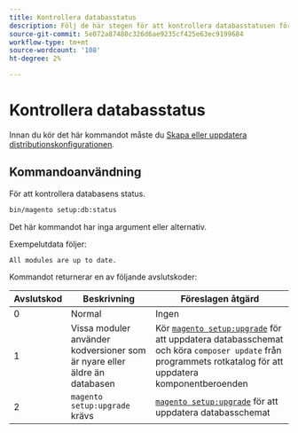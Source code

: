 ```yaml
---
title: Kontrollera databasstatus
description: Följ de här stegen för att kontrollera databasstatusen för Adobe Commerce eller Magento Open Source.
source-git-commit: 5e072a87480c326d6ae9235cf425e63ec9199684
workflow-type: tm+mt
source-wordcount: '108'
ht-degree: 2%

---
```



# Kontrollera databasstatus

Innan du kör det här kommandot måste du [Skapa eller uppdatera distributionskonfigurationen](deployment.md).

## Kommandoanvändning

För att kontrollera databasens status.

```bash
bin/magento setup:db:status
```

Det här kommandot har inga argument eller alternativ.

Exempelutdata följer:

```terminal
All modules are up to date.
```

Kommandot returnerar en av följande avslutskoder:

| Avslutskod | Beskrivning | Föreslagen åtgärd |
|--------------|--------------|---------------|
| 0 | Normal | Ingen |
| 1 | Vissa moduler använder kodversioner som är nyare eller äldre än databasen | Kör [`magento setup:upgrade`](database-upgrade.md) för att uppdatera databasschemat och köra `composer update` från programmets rotkatalog för att uppdatera komponentberoenden |
| 2 | `magento setup:upgrade` krävs | [`magento setup:upgrade`](database-upgrade.md) för att uppdatera databasschemat |
